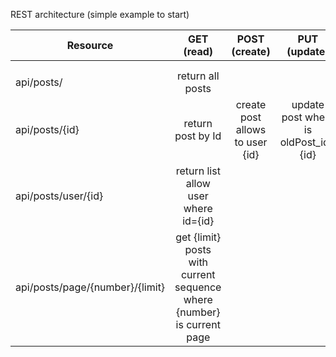 REST architecture (simple example to start)

| Resource      | GET (read) |POST (create) |PUT (update) | DELETE|
| ------------- |:-------------:| :-----:|:-----:|-----:|
||||||
||||||
|api/posts/|return all posts||||
|api/posts/{id} |return post by Id| create post allows to user {id}|  update post where is oldPost_id={id} | delete post by {id}|
|api/posts/user/{id}| return list<Post> allow user where id={id}| | |delete all posts where user_id={id}|
|api/posts/page/{number}/{limit}| get {limit} posts with current sequence where {number} is current page| |||